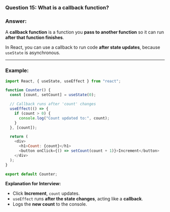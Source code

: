 
### **Question 15:** What is a callback function?

### **Answer:**

A **callback function** is a function you **pass to another function** so it can run **after that function finishes**.

In React, you can use a callback to run code **after state updates**, because `useState` is asynchronous.

---

### **Example:**

```javascript
import React, { useState, useEffect } from "react";

function Counter() {
  const [count, setCount] = useState(0);

  // Callback runs after 'count' changes
  useEffect(() => {
    if (count > 0) {
      console.log("Count updated to:", count);
    }
  }, [count]);

  return (
    <div>
      <h1>Count: {count}</h1>
      <button onClick={() => setCount(count + 1)}>Increment</button>
    </div>
  );
}

export default Counter;
```

**Explanation for Interview:**

* Click **Increment**, `count` updates.
* `useEffect` runs **after the state changes**, acting like a **callback**.
* Logs the **new count** to the console.

